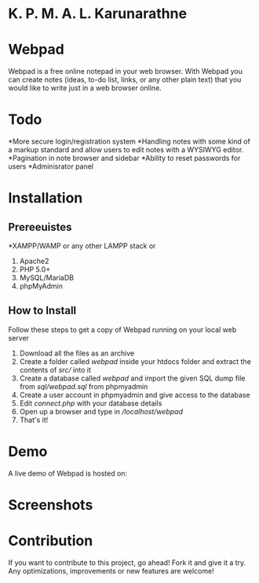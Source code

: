 # K. P. M. A. L. Karunarathne

# Webpad
Webpad is a free online notepad in your web browser. With Webpad you can create notes (ideas, to-do list, links, or any other plain text) that you would like to write just in a web browser online.

# Todo
*More secure login/registration system
*Handling notes with some kind of a markup standard and allow users to edit notes with a WYSIWYG editor.
*Pagination in note browser and sidebar
*Ability to reset passwords for users
*Adminisrator panel

# Installation
## Prereeuistes
*XAMPP/WAMP or any other LAMPP stack
or
1. Apache2
2. PHP 5.0+
3. MySQL/MariaDB
4. phpMyAdmin 

## How to Install
Follow these steps to get a copy of Webpad running on your local web server
1. Download all the files as an archive
1. Create a folder called *webpad* inside your htdocs folder and extract the contents of *src/* into it
2. Create a database called *webpad* and import the given SQL dump file from *sql/webpad.sql* from phpmyadmin
3. Create a user account in phpmyadmin and give access to the database
4. Edit *connect.php* with your database details
5. Open up a browser and type in */localhost/webpad*
6. That's it!

# Demo
A live demo of Webpad is hosted on: 

# Screenshots


# Contribution
If you want to contribute to this project, go ahead! Fork it and give it a try.
Any optimizations, improvements or new features are welcome! 

